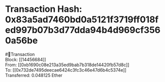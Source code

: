 
Transaction Hash: 0x83a5ad7460bd0a5121f3719ff018fed997b07b3d77dda94b4d969cf3560a56be
====================================================================================
  
#💸Transaction  
Block: [[14456684]]  
From: [[0xb1690c08e213a35ed9bab7b318de14420fb57d8c]]  
To: [[0x732de7495deecae6424c3fc3c46e47d6b4c5374e]]  
Transferred: 0.048125 Ether